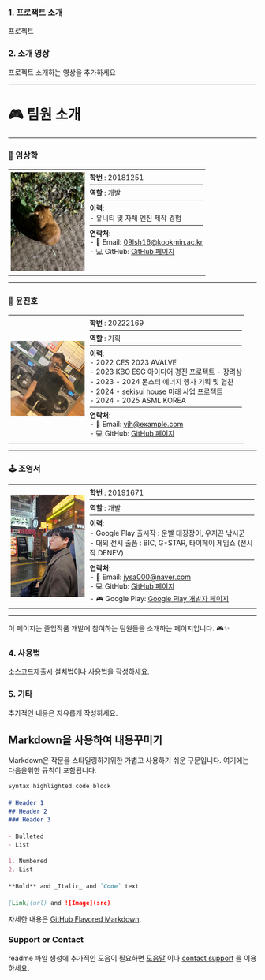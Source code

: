 <!--
[![Review Assignment Due Date](https://classroom.github.com/assets/deadline-readme-button-22041afd0340ce965d47ae6ef1cefeee28c7c493a6346c4f15d667ab976d596c.svg)](https://classroom.github.com/a/gFPznrUY)
# Welcome to GitHub

캡스톤 팀 생성을 축하합니다.

## 팀소개 및 페이지를 꾸며주세요.

- 프로젝트 소개
  - 프로젝트 설치방법 및 데모, 사용방법, 프리뷰등을 readme.md에 작성.
  - Api나 사용방법등 내용이 많을경우 wiki에 꾸미고 링크 추가.

- 팀페이지 꾸미기
  - 프로젝트 소개 및 팀원 소개
  - index.md 예시보고 수정.

- GitHub Pages 리파지토리 Settings > Options > GitHub Pages 
  - Source를 marster branch
  - Theme Chooser에서 태마선택
  - 수정후 팀페이지 확인하여 점검.

**팀페이지 주소** -> https://kookmin-sw.github.io/ '{{자신의 리파지토리 아이디}}'

**예시)** 2023년 0조  https://kookmin-sw.github.io/capstone-2023-00/


## 내용에 아래와 같은 내용들을 추가하세요.
-->

### 1. 프로잭트 소개

프로젝트

### 2. 소개 영상

프로젝트 소개하는 영상을 추가하세요

---

# 🎮 팀원 소개

---

### 🌟 임상학
<table style="border: none;">
  <tr>
    <td width="150" style="padding: 5px;">
      <img src="./MDRes/LSH.png" alt="임상학" width="150">
    </td>
    <td style="vertical-align: top; padding: 5px;">
      <strong>학번</strong> : 20181251 <hr style="margin: 5px 0;">
      <strong>역할</strong> : 개발 <hr style="margin: 5px 0;">
      <strong>이력</strong>:  
      <br>- 유니티 및 자체 엔진 제작 경험<hr style="margin: 5px 0;">
      <strong>연락처</strong>:  
      <br>- 📧 Email: <a href="mailto:09lsh16@kookmin.ac.kr">09lsh16@kookmin.ac.kr</a>  
      <br>- 💻 GitHub: <a href="https://github.com/Will-Big">GitHub 페이지</a>  
    </td>
  </tr>
</table>

---

### 🎯 윤진호
<table style="border: none;">
  <tr>
    <td width="150" style="padding: 5px;">
      <img src="./MDRes/YJH.png" alt="윤진호" width="150">
    </td>
    <td style="vertical-align: top; padding: 5px;">
      <strong>학번</strong> : 20222169 <hr style="margin: 5px 0;">
      <strong>역할</strong> : 기획 <hr style="margin: 5px 0;">
      <strong>이력</strong>:  
      <br>- 2022 CES 2023 AVALVE  
      <br>- 2023 KBO ESG 아이디어 경진 프로젝트 - 장려상  
      <br>- 2023 - 2024 몬스터 에너지 행사 기획 및 협찬  
      <br>- 2024 - sekisui house 미래 사업 프로젝트  
      <br>- 2024 - 2025 ASML KOREA<hr style="margin: 5px 0;">
      <strong>연락처</strong>:  
      <br>- 📧 Email: <a href="mailto:yjh@example.com">yjh@example.com</a>  
      <br>- 💻 GitHub: <a href="https://github.com/yjhplanner">GitHub 페이지</a>  
    </td>
  </tr>
</table>

---

### 🕹️ 조영서
<table style="border: none;">
  <tr>
    <td width="150" style="padding: 5px;">
      <img src="./MDRes/JYS.png" alt="조영서" width="150">
    </td>
    <td style="vertical-align: top; padding: 5px;">
      <strong>학번</strong> : 20191671 <hr style="margin: 5px 0;">
      <strong>역할</strong> : 개발 <hr style="margin: 5px 0;">
      <strong>이력</strong>:  
      <br>- Google Play 출시작 : 운빨 대장장이, 우지끈 낚시꾼  
      <br>- 대외 전시 출품 : BIC, G-STAR, 타이페이 게임쇼 (전시작 DENEV)  <hr style="margin: 5px 0;">
      <strong>연락처</strong>:  
      <br>- 📧 Email: <a href="mailto:jysa000@naver.com">jysa000@naver.com</a>  
      <br>- 💻 GitHub: <a href="https://github.com/jysa000">GitHub 페이지</a>  
      <br>- 🎮 Google Play: <a href="https://play.google.com/store/apps/dev?id=7689537255558713422&pli=1">Google Play 개발자 페이지</a>  
    </td>
  </tr>
</table>



---

이 페이지는 졸업작품 개발에 참여하는 팀원들을 소개하는 페이지입니다. 🎮✨

### 4. 사용법

소스코드제출시 설치법이나 사용법을 작성하세요.

### 5. 기타

추가적인 내용은 자유롭게 작성하세요.


## Markdown을 사용하여 내용꾸미기

Markdown은 작문을 스타일링하기위한 가볍고 사용하기 쉬운 구문입니다. 여기에는 다음을위한 규칙이 포함됩니다.

```markdown
Syntax highlighted code block

# Header 1
## Header 2
### Header 3

- Bulleted
- List

1. Numbered
2. List

**Bold** and _Italic_ and `Code` text

[Link](url) and ![Image](src)
```

자세한 내용은 [GitHub Flavored Markdown](https://guides.github.com/features/mastering-markdown/).

### Support or Contact

readme 파일 생성에 추가적인 도움이 필요하면 [도움말](https://help.github.com/articles/about-readmes/) 이나 [contact support](https://github.com/contact) 을 이용하세요.
